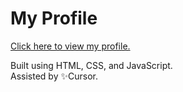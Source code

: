 # My Profile

[Click here to view my profile.](https://my-profile-plum.vercel.app/)

Built using HTML, CSS, and JavaScript.  
Assisted by ✨Cursor.